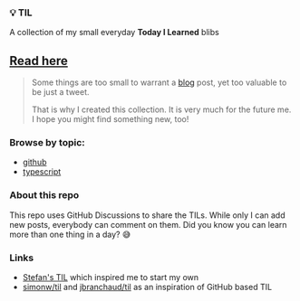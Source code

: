 ### :bulb: TIL

A collection of my small everyday **Today I Learned** blibs

## [Read here](../../discussions/categories/til)

> Some things are too small to warrant a [blog](https://robinpokorny.com/blog/) post, yet too valuable to be just a tweet.
> 
> That is why I created this collection.
> It is very much for the future me.
> I hope you might find something new, too!

### Browse by topic:
- [github](../..//discussions?discussions_q=label%3Agithub)
- [typescript](../..//discussions?discussions_q=label%3Atypescript)

### About this repo
This repo uses GitHub Discussions to share the TILs. While only I can add new posts, everybody can comment on them. Did you know you can learn more than one thing in a day? :sweat_smile:

### Links

- [Stefan's TIL](https://www.stefanjudis.com/today-i-learned/) which inspired me to start my own
- [simonw/til](https://github.com/simonw/til) and [jbranchaud/til](https://github.com/jbranchaud/til) as an inspiration of GitHub based TIL
